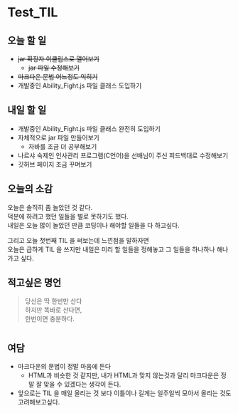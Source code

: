 # Test_TIL

## 오늘 할 일
- ~~jar 확장자 이클립스로 열어보기~~
    - ~~jar 파일 수정해보기~~
- ~~마크다운 문법 어느정도 익히기~~
- 개발중인 Ability_Fight.js 파일 클래스 도입하기

## 내일 할 일
- 개발중인 Ability_Fight.js 파일 클래스 완전히 도입하기
- 자체적으로 jar 파일 만들어보기
    - 자바를 조금 더 공부해보기
- 나르샤 숙제인 인사관리 프로그램(C언어)을 선배님이 주신 피드백대로 수정해보기
- 깃허브 페이지 조금 꾸며보기

## 오늘의 소감
오늘은 솔직히 좀 놀았던 것 같다.  
덕분에 하려고 했던 일들을 별로 못하기도 했다.  
내일은 오늘 많이 놀았던 만큼 코딩이나 해야할 일들을 다 하고싶다.  

그리고 오늘 첫번째 TIL 을 써보는데 느낀점을 말하자면    
오늘은 급하게 TIL 을 쓰지만 내일은 미리 할 일들을 정해놓고 그 일들을 하나하나 해나가고 싶다.

## 적고싶은 명언
>당신은 딱 한번만 산다  
하지만 똑바로 산다면,  
한번이면 충분하다.

# 

## 여담
- 마크다운의 문법이 정말 마음에 든다
    - HTML과 비슷한 것 같지만, 내가 HTML과 맞지 않는것과 달리 마크다운은 정말 잘 맞을 수 있겠다는 생각이 든다.
- 앞으로는 TIL 을 매일 올리는 것 보다 이틀이나 길게는 일주일씩 모아서 올리는 것도 고려해보고싶다.